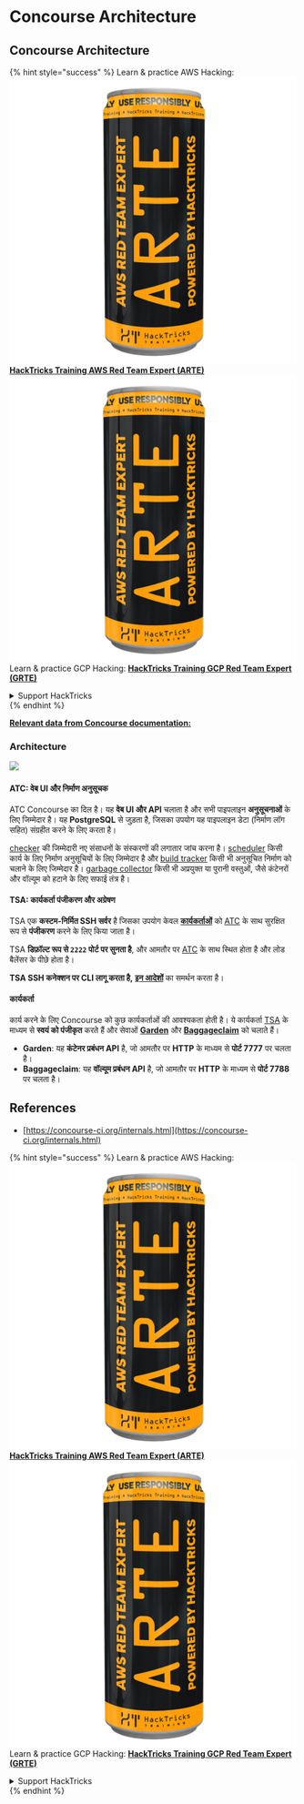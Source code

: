 # Concourse Architecture

## Concourse Architecture

{% hint style="success" %}
Learn & practice AWS Hacking:<img src="../../.gitbook/assets/image (1) (1) (1).png" alt="" data-size="line">[**HackTricks Training AWS Red Team Expert (ARTE)**](https://training.hacktricks.xyz/courses/arte)<img src="../../.gitbook/assets/image (1) (1) (1).png" alt="" data-size="line">\
Learn & practice GCP Hacking: <img src="../../.gitbook/assets/image (2).png" alt="" data-size="line">[**HackTricks Training GCP Red Team Expert (GRTE)**<img src="../../.gitbook/assets/image (2).png" alt="" data-size="line">](https://training.hacktricks.xyz/courses/grte)

<details>

<summary>Support HackTricks</summary>

* Check the [**subscription plans**](https://github.com/sponsors/carlospolop)!
* **Join the** 💬 [**Discord group**](https://discord.gg/hRep4RUj7f) or the [**telegram group**](https://t.me/peass) or **follow** us on **Twitter** 🐦 [**@hacktricks\_live**](https://twitter.com/hacktricks_live)**.**
* **Share hacking tricks by submitting PRs to the** [**HackTricks**](https://github.com/carlospolop/hacktricks) and [**HackTricks Cloud**](https://github.com/carlospolop/hacktricks-cloud) github repos.

</details>
{% endhint %}

[**Relevant data from Concourse documentation:**](https://concourse-ci.org/internals.html)

### Architecture

![](<../../.gitbook/assets/image (187).png>)

#### ATC: वेब UI और निर्माण अनुसूचक

ATC Concourse का दिल है। यह **वेब UI और API** चलाता है और सभी पाइपलाइन **अनुसूचनाओं** के लिए जिम्मेदार है। यह **PostgreSQL** से जुड़ता है, जिसका उपयोग यह पाइपलाइन डेटा (निर्माण लॉग सहित) संग्रहीत करने के लिए करता है।

[checker](https://concourse-ci.org/checker.html) की जिम्मेदारी नए संसाधनों के संस्करणों की लगातार जांच करना है। [scheduler](https://concourse-ci.org/scheduler.html) किसी कार्य के लिए निर्माण अनुसूचियों के लिए जिम्मेदार है और [build tracker](https://concourse-ci.org/build-tracker.html) किसी भी अनुसूचित निर्माण को चलाने के लिए जिम्मेदार है। [garbage collector](https://concourse-ci.org/garbage-collector.html) किसी भी अप्रयुक्त या पुरानी वस्तुओं, जैसे कंटेनरों और वॉल्यूम को हटाने के लिए सफाई तंत्र है।

#### TSA: कार्यकर्ता पंजीकरण और अग्रेषण

TSA एक **कस्टम-निर्मित SSH सर्वर** है जिसका उपयोग केवल [**कार्यकर्ताओं**](https://concourse-ci.org/internals.html#architecture-worker) को [ATC](https://concourse-ci.org/internals.html#component-atc) के साथ सुरक्षित रूप से **पंजीकरण** करने के लिए किया जाता है।

TSA **डिफ़ॉल्ट रूप से `2222` पोर्ट पर सुनता है**, और आमतौर पर [ATC](https://concourse-ci.org/internals.html#component-atc) के साथ स्थित होता है और लोड बैलेंसर के पीछे होता है।

**TSA SSH कनेक्शन पर CLI लागू करता है,** [**इन आदेशों**](https://concourse-ci.org/internals.html#component-tsa) का समर्थन करता है।

#### कार्यकर्ता

कार्य करने के लिए Concourse को कुछ कार्यकर्ताओं की आवश्यकता होती है। ये कार्यकर्ता [TSA](https://concourse-ci.org/internals.html#component-tsa) के माध्यम से **स्वयं को पंजीकृत** करते हैं और सेवाओं [**Garden**](https://github.com/cloudfoundry-incubator/garden) और [**Baggageclaim**](https://github.com/concourse/baggageclaim) को चलाते हैं।

* **Garden**: यह **कंटेनर प्रबंधन API** है, जो आमतौर पर **HTTP** के माध्यम से **पोर्ट 7777** पर चलता है।
* **Baggageclaim**: यह **वॉल्यूम प्रबंधन API** है, जो आमतौर पर **HTTP** के माध्यम से **पोर्ट 7788** पर चलता है।

## References

* [https://concourse-ci.org/internals.html](https://concourse-ci.org/internals.html)

{% hint style="success" %}
Learn & practice AWS Hacking:<img src="../../.gitbook/assets/image (1) (1) (1).png" alt="" data-size="line">[**HackTricks Training AWS Red Team Expert (ARTE)**](https://training.hacktricks.xyz/courses/arte)<img src="../../.gitbook/assets/image (1) (1) (1).png" alt="" data-size="line">\
Learn & practice GCP Hacking: <img src="../../.gitbook/assets/image (2).png" alt="" data-size="line">[**HackTricks Training GCP Red Team Expert (GRTE)**<img src="../../.gitbook/assets/image (2).png" alt="" data-size="line">](https://training.hacktricks.xyz/courses/grte)

<details>

<summary>Support HackTricks</summary>

* Check the [**subscription plans**](https://github.com/sponsors/carlospolop)!
* **Join the** 💬 [**Discord group**](https://discord.gg/hRep4RUj7f) or the [**telegram group**](https://t.me/peass) or **follow** us on **Twitter** 🐦 [**@hacktricks\_live**](https://twitter.com/hacktricks_live)**.**
* **Share hacking tricks by submitting PRs to the** [**HackTricks**](https://github.com/carlospolop/hacktricks) and [**HackTricks Cloud**](https://github.com/carlospolop/hacktricks-cloud) github repos.

</details>
{% endhint %}
